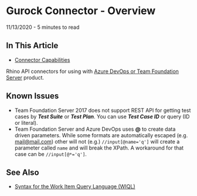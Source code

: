 # Gurock Connector - Overview
11/13/2020 - 5 minutes to read

## In This Article
* [Connector Capabilities](./docs/basics/ConnectorCapabilities.md 'ConnectorCapabilities')

Rhino API connectors for using with [Azure DevOps or Team Foundation Server](https://azure.microsoft.com/en-us/services/devops/) product.

## Known Issues
* Team Foundation Server 2017 does not support REST API for getting test cases by _**Test Suite**_ or _**Test Plan**_. You can use _**Test Case ID**_ or query (ID or literal).
* Team Foundation Server and Azure DevOps uses **@** to create data driven parameters. While some formats are automatically escaped (e.g. mail@mail.com) other will not (e.g.) ```//input[@name='q']``` will create a parameter called ```name``` and will break the XPath. A workaround for that case can be ```//input[@*='q']```.

## See Also
* [Syntax for the Work Item Query Language (WIQL)](https://docs.microsoft.com/en-us/azure/devops/boards/queries/wiql-syntax?view=azure-devops)